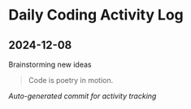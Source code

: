 # Daily Coding Activity Log

## 2024-12-08

Brainstorming new ideas

> Code is poetry in motion.

*Auto-generated commit for activity tracking*
